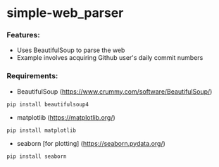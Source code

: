 # simple-web_parser

### Features:
- Uses BeautifulSoup to parse the web
- Example involves acquiring Github user's daily commit numbers

### Requirements:
- BeautifulSoup (https://www.crummy.com/software/BeautifulSoup/)
```
pip install beautifulsoup4
```
- matplotlib (https://matplotlib.org/)
```
pip install matplotlib
```
- seaborn [for plotting] (https://seaborn.pydata.org/)
```
pip install seaborn
```


